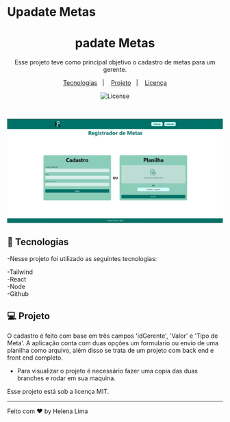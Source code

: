 # Upadate Metas
<h1 align="center">padate Metas</h1>

<p align="center">
Esse projeto teve como principal objetivo o cadastro de metas para um gerente.
</p>

<p align="center">
  <a href="#-tecnologias">Tecnologias</a>&nbsp;&nbsp;&nbsp;|&nbsp;&nbsp;&nbsp;
  <a href="#-projeto">Projeto</a>&nbsp;&nbsp;&nbsp;|&nbsp;&nbsp;&nbsp;
  <a href="#memo-licença">Licença</a>
</p>

<p align="center">
  <img alt="License" src="https://img.shields.io/static/v1?label=license&message=MIT&color=49AA26&labelColor=000000">
</p>

<br>

<p align="center"> 
    <img alt="Projeto Update Metas" src="/preview.png">

</p>

## 🚀 Tecnologias

-Nesse projeto foi utilizado as seguintes tecnologias:

-Tailwind <br>
-React <br>
-Node <br>
-Github <br>

## 💻 Projeto

O cadastro é feito com base em três campos 'idGerente', 'Valor' e 'Tipo de Meta'. A aplicação conta com duas opções um formulario ou envio de uma planilha como arquivo, além disso se trata de um projeto com back end e front end completo.

- Para visualizar o projeto é necessário fazer uma copia das duas branches e rodar em sua maquina. 

Esse projeto está sob a licença MIT.

---

Feito com ♥ by Helena Lima

